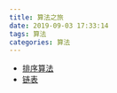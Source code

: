 ```yaml
---
title: 算法之旅
date: 2019-09-03 17:33:14
tags: 算法
categories: 算法
---
```


- [排序算法](/2019/09/03/%E6%8E%92%E5%BA%8F%E7%AE%97%E6%B3%95/)
- [链表](/2019/09/03/链表/)
